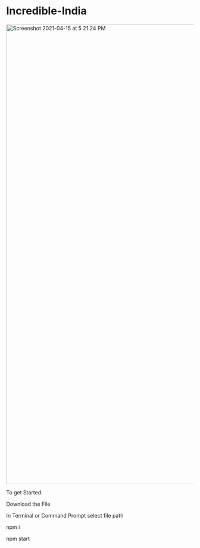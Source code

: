 # Incredible-India

<img width="1235" alt="Screenshot 2021-04-15 at 5 21 24 PM" src="https://user-images.githubusercontent.com/41126087/114869423-961dc500-9e14-11eb-8404-71da2faa9e91.png">


To get Started:

Download the File

In Terminal or Command Prompt select file path

npm i

npm start
